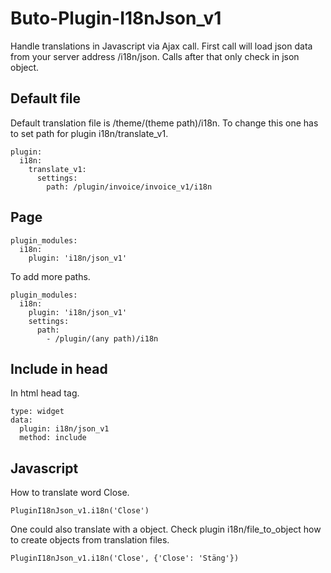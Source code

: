 # Buto-Plugin-I18nJson_v1
Handle translations in Javascript via Ajax call. First call will load json data from your server address /i18n/json. Calls after that only check in json object.

## Default file
Default translation file is /theme/(theme path)/i18n. To change this one has to set path for plugin i18n/translate_v1.
```
plugin:
  i18n:
    translate_v1:
      settings:
        path: /plugin/invoice/invoice_v1/i18n
```

## Page
```
plugin_modules:
  i18n:
    plugin: 'i18n/json_v1'
```
To add more paths.
```
plugin_modules:
  i18n:
    plugin: 'i18n/json_v1'
    settings:
      path:
        - /plugin/(any path)/i18n
```

## Include in head
In html head tag.
```
type: widget
data:
  plugin: i18n/json_v1
  method: include
```

## Javascript
How to translate word Close.
```
PluginI18nJson_v1.i18n('Close')
```
One could also translate with a object. Check plugin i18n/file_to_object how to create objects from translation files.
```
PluginI18nJson_v1.i18n('Close', {'Close': 'Stäng'})
```
